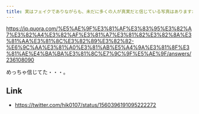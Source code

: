 ```yaml
---
title: 実はフェイクでありながらも、未だに多くの人が真実だと信じている写真はありますか？に対する萩原 遼 (Ryo Hagiwara)さんの回答 - Quora
---
```


https://jp.quora.com/%E5%AE%9F%E3%81%AF%E3%83%95%E3%82%A7%E3%82%A4%E3%82%AF%E3%81%A7%E3%81%82%E3%82%8A%E3%81%AA%E3%81%8C%E3%82%89%E3%82%82-%E6%9C%AA%E3%81%A0%E3%81%AB%E5%A4%9A%E3%81%8F%E3%81%AE%E4%BA%BA%E3%81%8C%E7%9C%9F%E5%AE%9F/answers/236108090

めっちゃ信じてた・・・。


## Link

- https://twitter.com/hik0107/status/1560396191095222272
